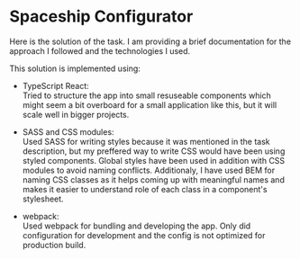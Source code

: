 # Spaceship Configurator

Here is the solution of the task. I am providing a brief documentation for the approach I followed and the technologies I used.

This solution is implemented using:

- TypeScript React:  
  Tried to structure the app into small resuseable components which might seem a bit overboard for a small application like this, but it will scale well in bigger projects.

- SASS and CSS modules:  
  Used SASS for writing styles because it was mentioned in the task description, but my preffered way to write CSS would have been using styled components. Global styles have been used in addition with CSS modules to avoid naming conflicts. Additionaly, I have used BEM for naming CSS classes as it helps coming up with meaningful names and makes it easier to understand role of each class in a component's stylesheet.

- webpack:  
  Used webpack for bundling and developing the app. Only did configuration for development and the config is not optimized for production build.

